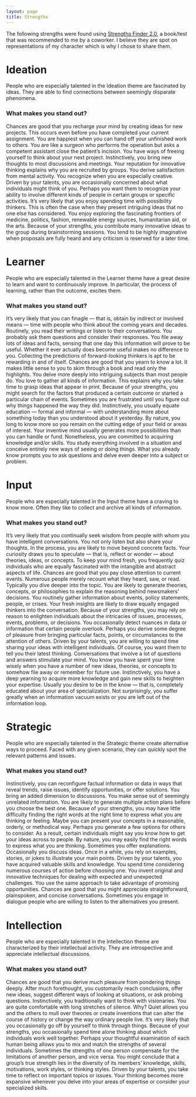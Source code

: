 ```yaml
---
layout: page
title: Strengths
---
```


The following strengths were found using [Strengths Finder 2.0](http://strengths.gallup.com/110440/about-strengthsfinder-20.aspx), a book/test that was recommended to me by a coworker. I believe they are spot on representations of my character which is why I chose to share them.

# Ideation

People who are especially talented in the Ideation theme are fascinated by ideas. They are able to
find connections between seemingly disparate phenomena.

### What makes you stand out?

Chances are good that you recharge your mind by creating ideas for new projects. This occurs even
before you have completed your current assignment. You are happiest when you can hand off your
unfinished work to others. You are like a surgeon who performs the operation but asks a competent
assistant close the patient’s incision. You have ways of freeing yourself to think about your next
project. Instinctively, you bring new thoughts to most discussions and meetings. Your reputation for
innovative thinking explains why you are recruited by groups. You derive satisfaction from mental
activity. You recognize when you are especially creative. Driven by your talents, you are occasionally
concerned about what individuals might think of you. Perhaps you want them to recognize your ability
to involve different kinds of people in certain groups or specific activities. It’s very likely that you enjoy
spending time with possibility thinkers. This is often the case when they present intriguing ideas that
no one else has considered. You enjoy exploring the fascinating frontiers of medicine, politics,
fashion, renewable energy sources, humanitarian aid, or the arts. Because of your strengths, you
contribute many innovative ideas to the group during brainstorming sessions. You tend to be highly
imaginative when proposals are fully heard and any criticism is reserved for a later time.


# Learner

People who are especially talented in the Learner theme have a great desire to learn and want to
continuously improve. In particular, the process of learning, rather than the outcome, excites them.

### What makes you stand out?

It’s very likely that you can finagle — that is, obtain by indirect or involved means — time with people
who think about the coming years and decades. Routinely, you read their writings or listen to their
conversations. You probably ask them questions and consider their responses. You file away lots of
ideas and facts, sensing that one day this information will prove to be useful. Whether it ever actually
does become useful makes no difference to you. Collecting the predictions of forward-looking thinkers
is apt to be rewarding in and of itself. Chances are good that you yearn to know a lot. It makes little
sense to you to skim through a book and read only the highlights. You delve more deeply into
intriguing subjects than most people do. You love to gather all kinds of information. This explains why
you take time to grasp ideas that appear in print. Because of your strengths, you might search for the
factors that produced a certain outcome or started a particular chain of events. Sometimes you are
frustrated until you figure out why things happened the way they did. Instinctively, you usually equate
education — formal and informal — with understanding more about something today than you
understood about it yesterday. By nature, you long to know more so you remain on the cutting edge of
your field or areas of interest. Your inventive mind usually generates more possibilities than you can
handle or fund. Nonetheless, you are committed to acquiring knowledge and/or skills. You study
everything involved in a situation and conceive entirely new ways of seeing or doing things. What you
already know prompts you to ask questions and delve even deeper into a subject or problem.


# Input

People who are especially talented in the Input theme have a craving to know more. Often they like to
collect and archive all kinds of information.

### What makes you stand out?

It’s very likely that you continually seek wisdom from people with whom you have intelligent
conversations. You not only listen but also share your thoughts. In the process, you are likely to move
beyond concrete facts. Your curiosity draws you to speculate — that is, reflect or wonder — about
theories, ideas, or concepts. To keep your mind fresh, you frequently quiz individuals who are equally
fascinated with the intangible and abstract aspects of life. Chances are good that you pay close
attention to current events. Numerous people merely recount what they heard, saw, or read. Typically
you dive deeper into the topic. You are likely to generate theories, concepts, or philosophies to
explain the reasoning behind newsmakers’ decisions. You routinely gather information about events,
policy statements, people, or crises. Your fresh insights are likely to draw equally engaged thinkers
into the conversation. Because of your strengths, you may rely on reason to enlighten individuals
about the intricacies of issues, processes, events, problems, or decisions. You occasionally detect
nuances in data or information that certain people overlook. Perhaps you derive some degree of
pleasure from bringing particular facts, points, or circumstances to the attention of others. Driven by
your talents, you are willing to spend time sharing your ideas with intelligent individuals. Of course,
you want them to tell you their latest thinking. Conversations that involve a lot of questions and
answers stimulate your mind. You know you have spent your time wisely when you have a number of
new ideas, theories, or concepts to somehow file away or remember for future use. Instinctively, you
have a deep yearning to acquire more knowledge and gain new skills to heighten your expertise.
Usually you desire to be in the know — that is, completely educated about your area of specialization.
Not surprisingly, you suffer greatly when an information vacuum exists or you are left out of the
information loop.


# Strategic

People who are especially talented in the Strategic theme create alternative ways to proceed. Faced
with any given scenario, they can quickly spot the relevant patterns and issues.

### What makes you stand out?

Instinctively, you can reconfigure factual information or data in ways that reveal trends, raise issues,
identify opportunities, or offer solutions. You bring an added dimension to discussions. You make
sense out of seemingly unrelated information. You are likely to generate multiple action plans before
you choose the best one. Because of your strengths, you may have little difficulty finding the right
words at the right time to express what you are thinking or feeling. Maybe you can present your
concepts in a reasonable, orderly, or methodical way. Perhaps you generate a few options for others
to consider. As a result, certain individuals might say you know how to get your ideas across to
people. By nature, you may easily find the right words to express what you are thinking. Sometimes
you offer explanations. Occasionally you discuss ideas. Once in a while, you rely on examples,
stories, or jokes to illustrate your main points. Driven by your talents, you have acquired valuable skills
and knowledge. You spend time considering numerous courses of action before choosing one. You
invent original and innovative techniques for dealing with expected and unexpected challenges. You
use the same approach to take advantage of promising opportunities. Chances are good that you
might appreciate straightforward, plainspoken, and concise conversations. Sometimes you engage in
dialogue people who are willing to listen to the alternatives you present.


# Intellection

People who are especially talented in the Intellection theme are characterized by their intellectual
activity. They are introspective and appreciate intellectual discussions.

### What makes you stand out?

Chances are good that you derive much pleasure from pondering things deeply. After much
forethought, you customarily reach conclusions, offer new ideas, suggest different ways of looking at
situations, or ask probing questions. Instinctively, you traditionally want to think with visionaries. You
are quite comfortable with long stretches of silence. Why? Quiet allows you and the others to mull
over theories or create inventions that can alter the course of history or change the way ordinary
people live. It’s very likely that you occasionally go off by yourself to think through things. Because of
your strengths, you occasionally spend time alone thinking about which individuals work well together.
Perhaps your thoughtful examination of each human being allows you to mix and match the strengths
of several individuals. Sometimes the strengths of one person compensate for the limitations of
another person, and vice versa. You might conclude that a group’s true strength lies in the diversity of
its members’ knowledge, skills, motivations, work styles, or thinking styles. Driven by your talents, you
take time to reflect on important topics or issues. Your thinking becomes more expansive whenever
you delve into your areas of expertise or consider your specialized skills.
